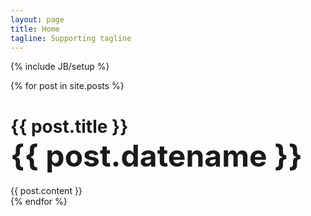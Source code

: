```yaml
---
layout: page
title: Home
tagline: Supporting tagline
---
```

{% include JB/setup %}

{% for post in site.posts %}
  <h1> {{ post.title }} <br> <font size="12"> {{ post.datename }} </font> </h1>
  <div class="content">
     {{ post.content }}
  </div>
{% endfor %}

